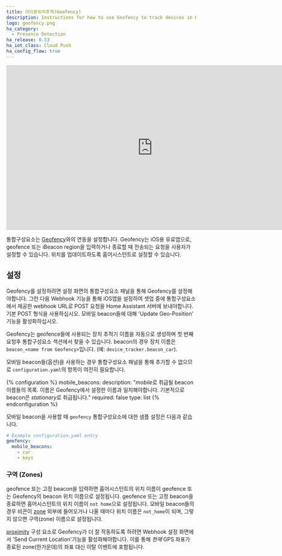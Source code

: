 ```yaml
---
title: 아이폰위치추적(Geofency)
description: Instructions for how to use Geofency to track devices in Home Assistant.
logo: geofency.png
ha_category:
  - Presence Detection
ha_release: 0.53
ha_iot_class: Cloud Push
ha_config_flow: true
---
```


<div class='videoWrapper'>
<iframe width="776" height="437" src="https://www.youtube.com/embed/hwM0nXC0gOY" frameborder="0" allow="accelerometer; autoplay; encrypted-media; gyroscope; picture-in-picture" allowfullscreen></iframe>
</div>

통합구성요소는 [Geofency](https://www.geofency.com/)와의 연동을 설정합니다. Geofency는 iOS용 유료앱으로, geofence 또는 iBeacon region을 입력하거나 종료할 때 전송되는 요청을 사용자가 설정할 수 있습니다. 위치를 업데이트하도록 홈어시스턴트로 설정할 수 있습니다.

## 설정

Geofency를 설정하려면 설정 화면의 통합구성요소 패널을 통해 Geofency를 설정해야합니다. 그런 다음 Webhook 기능을 통해 iOS앱을 설정하여 셋업 중에 통합구성요소에서 제공한 webhook URL로 POST 요청을 Home Assistant 서버에 보내야합니다. 기본 POST 형식을 사용하십시오. 모바일 beacon들에 대해 'Update Geo-Position' 기능을 활성화하십시오.

Geofency는 geofence들에 사용되는 장치 추적기 이름을 자동으로 생성하며 첫 번째 요청후 통합구성요소 섹션에서 찾을 수 있습니다. beacon의 경우 장치 이름은 `beacon_<name from Geofency>`입니다. (예: `device_tracker.beacon_car`).

모바일 beacon들(옵션)을 사용하는 경우 통합구성요소 패널을 통해 추가할 수 없으므로 `configuration.yaml`의 항목이 여전히 필요합니다.

{% configuration %}
mobile_beacons:
  description: "*mobile*로 취급될 beacon 이름들의 목록. 이름은 Geofency에서 설정한 이름과 일치해야합니다. 기본적으로 beacon은 *stationary*로 취급됩니다."
  required: false
  type: list
{% endconfiguration %}

모바일 beacon을 사용할 때 `geofency` 통합구성요소에 대한 샘플 설정은 다음과 같습니다.

```yaml
# Example configuration.yaml entry
geofency:
  mobile_beacons:
    - car
    - keys
```

### 구역 (Zones)

geofence 또는 고정 beacon을 입력하면 홈어시스턴트의 위치 이름이 geofence 또는 Geofency의 beacon 위치 이름으로 설정됩니다. geofence 또는 고정 beacon을 종료하면 홈어시스턴트의 위치 이름이 `not home`으로 설정됩니다. 
모바일 beacon들의 경우 비콘이 [zone](/integrations/zone/) 외부에 들어오거나 나올 때마다 위치 이름은 `not_home`이 되며, 그렇지 않으면 구역(zone) 이름으로 설정됩니다.

[proximity](/integrations/proximity/) 구성 요소로 Geofency가 더 잘 작동하도록 하려면 Webhook 설정 화면에서 'Send Current Location'기능을 활성화해야합니다. 이를 통해 _현재_ GPS 좌표가 종료된 zone(한가운데)의 좌표 대신 이탈 이벤트에 포함됩니다.